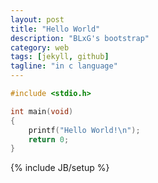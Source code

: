 ```yaml
---
layout: post
title: "Hello World"
description: "BLxG's bootstrap"
category: web
tags: [jekyll, github]
tagline: "in c language"
---
```


```c
#include <stdio.h>

int main(void)
{
	printf("Hello World!\n");
	return 0;
}
```

{% include JB/setup %}
